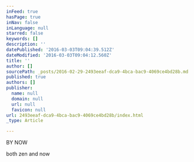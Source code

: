 ```yaml
---
inFeed: true
hasPage: true
inNav: false
inLanguage: null
starred: false
keywords: []
description: ''
datePublished: '2016-03-03T09:04:39.512Z'
dateModified: '2016-03-03T09:04:12.560Z'
title: ''
author: []
sourcePath: _posts/2016-02-29-2493eeaf-dca9-4bca-bac9-4069ce4bd28b.md
published: true
authors: []
publisher:
  name: null
  domain: null
  url: null
  favicon: null
url: 2493eeaf-dca9-4bca-bac9-4069ce4bd28b/index.html
_type: Article

---
```

BY NOW 

both zen and now